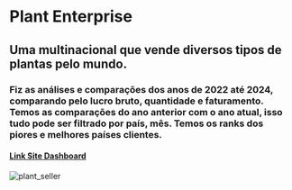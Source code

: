 # Plant Enterprise
## Uma multinacional que vende diversos tipos de plantas pelo mundo.
### Fiz as análises e comparações dos anos de 2022 até 2024, comparando pelo lucro bruto, quantidade e faturamento. Temos as comparações do ano anterior com o ano atual, isso tudo pode ser filtrado por país, mês. Temos os ranks dos piores e melhores países clientes.
#### [Link Site Dashboard](https://app.powerbi.com/view?r=eyJrIjoiYjdiMDYwNjctNDJkMC00ZmRlLWJlNDItNTk3ZjlkOTdiMGRkIiwidCI6ImVhYmIyM2RlLTIyZTctNDM4Mi1iNDIwLTg0OWU1MGZlMDMxOSJ9)
![plant_seller](https://github.com/user-attachments/assets/4c367366-b343-4510-adf7-f82318e08be6)
